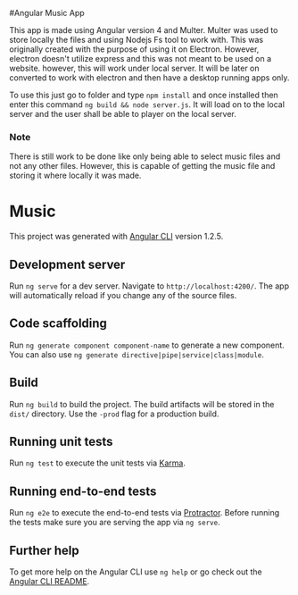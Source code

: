 #Angular Music App

This app is made using Angular version 4 and Multer. Multer was used to store locally the files and using Nodejs Fs tool to work with. 
This was originally created with the purpose of using it on Electron. However, electron doesn't utilize express and this was not meant to be used on a website. however, this will work under local server. 
It will be later on converted to work with electron and then have a desktop running apps only. 


To use this just go to folder and type `npm install` and once installed
then enter this command  `ng build && node server.js`.
It will load on to the local server and the user shall be able to player on the local server.

### Note
There is still work to be done like only being able to select music files and not any other files. 
However, this is capable of getting the music file and storing it where locally it was made. 


# Music

This project was generated with [Angular CLI](https://github.com/angular/angular-cli) version 1.2.5.

## Development server

Run `ng serve` for a dev server. Navigate to `http://localhost:4200/`. The app will automatically reload if you change any of the source files.

## Code scaffolding

Run `ng generate component component-name` to generate a new component. You can also use `ng generate directive|pipe|service|class|module`.

## Build

Run `ng build` to build the project. The build artifacts will be stored in the `dist/` directory. Use the `-prod` flag for a production build.

## Running unit tests

Run `ng test` to execute the unit tests via [Karma](https://karma-runner.github.io).

## Running end-to-end tests

Run `ng e2e` to execute the end-to-end tests via [Protractor](http://www.protractortest.org/).
Before running the tests make sure you are serving the app via `ng serve`.

## Further help

To get more help on the Angular CLI use `ng help` or go check out the [Angular CLI README](https://github.com/angular/angular-cli/blob/master/README.md).
 



